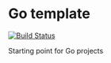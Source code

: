 # Go template
[![Build Status](hhttps://travis-ci.org/odacremolbap/go-project-template.svg?branch=master)](https://travis-ci.org/odacremolbap/go-project-template) 

Starting point for Go projects

